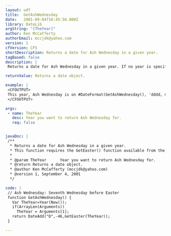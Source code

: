 ```yaml
---
layout: udf
title:  GetAshWednesday
date:   2001-09-04T16:45:56.000Z
library: DateLib
argString: "[TheYear]"
author: Ken McCafferty
authorEmail: mccjdk@yahoo.com
version: 1
cfVersion: CF5
shortDescription: Returns a date for Ash Wednesday in a given year.
tagBased: false
description: |
 Returns a date for Ash Wednesday in a given year. If no year is specified, defaults to current year.

returnValue: Returns a date object.

example: |
 <CFOUTPUT>
 This year, Ash Wednesday is on #DateFormat(GetAshWednesday(), 'dddd, mmm dd')#.
 </CFOUTPUT>

args:
 - name: TheYear
   desc: Year you want to return Ash Wednesday for.
   req: false


javaDoc: |
 /**
  * Returns a date for Ash Wednesday in a given year.
  * This function requires the GetEaster() function available from the DateLib library.
  * 
  * @param TheYear      Year you want to return Ash Wednesday for. 
  * @return Returns a date object. 
  * @author Ken McCafferty (mccjdk@yahoo.com) 
  * @version 1, September 4, 2001 
  */

code: |
 // Ash Wednesday: Seventh Wednesday before Easter
 function GetAshWednesday() {
   Var TheYear=Year(Now());
   if(ArrayLen(Arguments)) 
     TheYear = Arguments[1];
   return DateAdd("D",-46,GetEaster(TheYear));
 }

---
```


